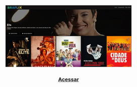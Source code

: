 <h1 align="center">
    <img src="img/braflix-preview.gif" alt="braflix gif">
</h1>

<h3 align="center">
   <a href="https://braflix.netlify.app/">Acessar</a>
</h3>